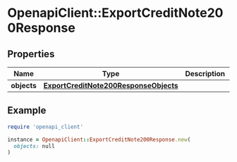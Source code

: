 # OpenapiClient::ExportCreditNote200Response

## Properties

| Name | Type | Description | Notes |
| ---- | ---- | ----------- | ----- |
| **objects** | [**ExportCreditNote200ResponseObjects**](ExportCreditNote200ResponseObjects.md) |  | [optional] |

## Example

```ruby
require 'openapi_client'

instance = OpenapiClient::ExportCreditNote200Response.new(
  objects: null
)
```

